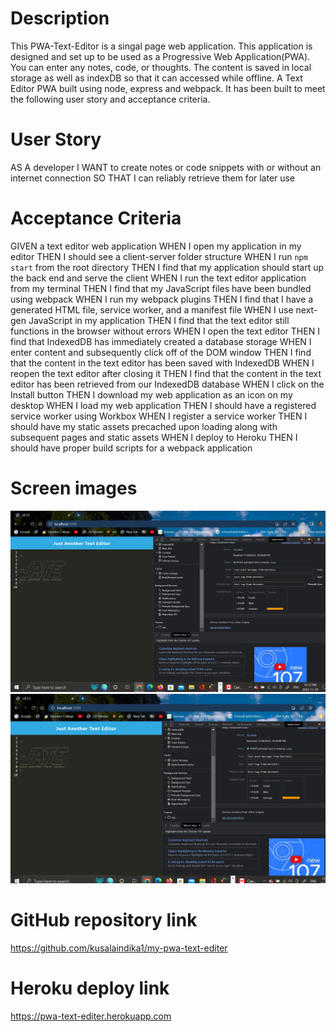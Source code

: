 # Description

This PWA-Text-Editor is a singal page web application. This application is designed and set up to be used as a Progressive Web Application(PWA). You can enter any notes, code, or thoughts. The content is saved in local storage as well as indexDB so that it can accessed while offline. A Text Editor PWA built using node, express and webpack. It has been built to meet the following user story and acceptance criteria.

# User Story

AS A developer
I WANT to create notes or code snippets with or without an internet connection
SO THAT I can reliably retrieve them for later use

# Acceptance Criteria

GIVEN a text editor web application
WHEN I open my application in my editor
THEN I should see a client-server folder structure
WHEN I run `npm start` from the root directory
THEN I find that my application should start up the back end and serve the client
WHEN I run the text editor application from my terminal
THEN I find that my JavaScript files have been bundled using webpack
WHEN I run my webpack plugins
THEN I find that I have a generated HTML file, service worker, and a manifest file
WHEN I use next-gen JavaScript in my application
THEN I find that the text editor still functions in the browser without errors
WHEN I open the text editor
THEN I find that IndexedDB has immediately created a database storage
WHEN I enter content and subsequently click off of the DOM window
THEN I find that the content in the text editor has been saved with IndexedDB
WHEN I reopen the text editor after closing it
THEN I find that the content in the text editor has been retrieved from our IndexedDB database
WHEN I click on the Install button
THEN I download my web application as an icon on my desktop
WHEN I load my web application
THEN I should have a registered service worker using Workbox
WHEN I register a service worker
THEN I should have my static assets precached upon loading along with subsequent pages and static assets
WHEN I deploy to Heroku
THEN I should have proper build scripts for a webpack application

# Screen images

![](<img/Screenshot%20(98).png>)
![](<img/Screenshot%20(99).png>)

# GitHub repository link
https://github.com/kusalaindika1/my-pwa-text-editer


# Heroku deploy link

https://pwa-text-editer.herokuapp.com
